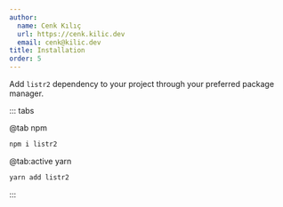 ```yaml
---
author:
  name: Cenk Kılıç
  url: https://cenk.kilic.dev
  email: cenk@kilic.dev
title: Installation
order: 5
---
```


Add `listr2` dependency to your project through your preferred package manager.

<!-- more -->

::: tabs

@tab npm

```bash
npm i listr2
```

@tab:active yarn

```bash
yarn add listr2
```

:::
